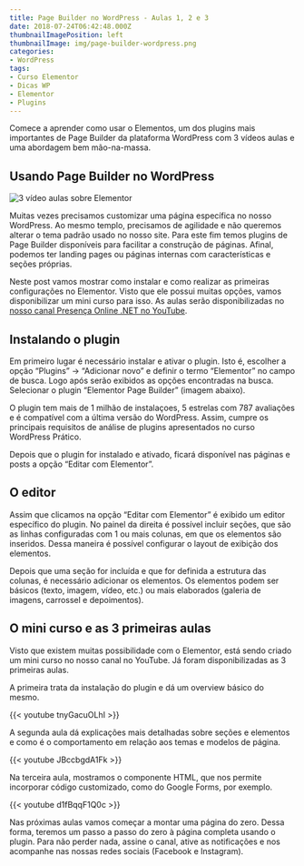 ```yaml
---
title: Page Builder no WordPress - Aulas 1, 2 e 3
date: 2018-07-24T06:42:48.000Z
thumbnailImagePosition: left
thumbnailImage: img/page-builder-wordpress.png
categories:
- WordPress
tags:
- Curso Elementor
- Dicas WP
- Elementor
- Plugins
---
```


Comece a aprender como usar o Elementos, um dos plugins mais importantes de Page Builder da plataforma WordPress com 3 vídeos aulas e uma abordagem bem mão-na-massa.

<!--more-->

## Usando Page Builder no WordPress

![3 vídeo aulas sobre Elementor](../../img/page-builder-wordpress.png "Aprendendo Page Builder com Elementor")

Muitas vezes precisamos customizar uma página específica no nosso WordPress. Ao mesmo templo, precisamos de agilidade e não queremos alterar o tema padrão usado no nosso site. Para este fim temos plugins de Page Builder disponíveis para facilitar a construção de páginas. Afinal, podemos ter landing pages ou páginas internas com características e seções próprias.

Neste post vamos mostrar como instalar e como realizar as primeiras configurações no Elementor. Visto que ele possui muitas opções, vamos disponibilizar um mini curso para isso. As aulas serão disponibilizadas no [nosso canal Presença Online .NET no YouTube](http://www.youtube.com/BrunoNBN).

## Instalando o plugin

Em primeiro lugar é necessário instalar e ativar o plugin. Isto é, escolher a opção “Plugins” -> “Adicionar novo” e definir o termo “Elementor” no campo de busca. Logo após serão exibidos as opções encontradas na busca. Selecionar o plugin “Elementor Page Builder” (imagem abaixo).

O plugin tem mais de 1 milhão de instalaçoes, 5 estrelas com 787 avaliações e é compatível com a última versão do WordPress. Assim, cumpre os principais requisitos de análise de plugins apresentados no curso WordPress Prático.

Depois que o plugin for instalado e ativado, ficará disponível nas páginas e posts a opção “Editar com Elementor”.

## O editor

Assim que clicamos na opção “Editar com Elementor” é exibido um editor específico do plugin. No painel da direita é possível incluir seções, que são as linhas configuradas com 1 ou mais colunas, em que os elementos são inseridos. Dessa maneira é possível configurar o layout de exibição dos elementos.

Depois que uma seção for incluída e que for definida a estrutura das colunas, é necessário adicionar os elementos. Os elementos podem ser básicos (texto, imagem, vídeo, etc.) ou mais elaborados (galeria de imagens, carrossel e depoimentos).

## O mini curso e as 3 primeiras aulas

Visto que existem muitas possibilidade com o Elementor, está sendo criado um mini curso no nosso canal no YouTube. Já foram disponibilizadas as 3 primeiras aulas.

A primeira trata da instalação do plugin e dá um overview básico do mesmo.

{{< youtube tnyGacuOLhI >}}

A segunda aula dá explicações mais detalhadas sobre seções e elementos e como é o comportamento em relação aos temas e modelos de página.

{{< youtube JBccbgdA1Fk >}}

Na terceira aula, mostramos o componente HTML, que nos permite incorporar código customizado, como do Google Forms, por exemplo.

{{< youtube d1fBqqF1Q0c >}}

Nas próximas aulas vamos começar a montar uma página do zero. Dessa forma, teremos um passo a passo do zero à página completa usando o plugin. Para não perder nada, assine o canal, ative as notificações e nos acompanhe nas nossas redes sociais (Facebook e Instagram).